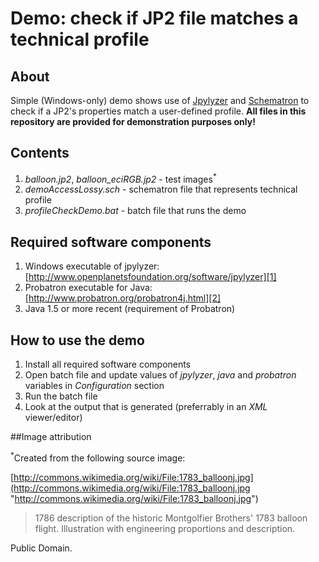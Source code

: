 # Demo: check if JP2 file matches a technical profile 


## About
Simple (Windows-only) demo shows use of [Jpylyzer][1] and [Schematron][3] to check if a JP2's properties match a user-defined profile. **All files in this repository are provided for demonstration purposes only!**

## Contents
1. *balloon.jp2*, *balloon_eciRGB.jp2* - test images<sup>*</sup>
2. *demoAccessLossy.sch* - schematron file that represents technical profile  
3. *profileCheckDemo.bat* - batch file that runs the demo



## Required software components

1. Windows executable of jpylyzer: [http://www.openplanetsfoundation.org/software/jpylyzer][1]
2. Probatron executable for Java: [http://www.probatron.org/probatron4j.html][2]
3. Java 1.5 or more recent (requirement of Probatron)

## How to use the demo
1. Install all required software components
2. Open batch file and update values of *jpylyzer*, *java* and *probatron* variables in *Configuration* section
3. Run the batch file
4. Look at the output that is generated (preferrably in an *XML* viewer/editor)

##Image attribution

<sup>*</sup>Created from the following source image: 


[http://commons.wikimedia.org/wiki/File:1783_balloonj.jpg](http://commons.wikimedia.org/wiki/File:1783_balloonj.jpg "http://commons.wikimedia.org/wiki/File:1783_balloonj.jpg")

> 1786 description of the historic Montgolfier Brothers' 1783 balloon flight. Illustration with engineering proportions and description.

Public Domain.
   

[1]: http://www.openplanetsfoundation.org/software/jpylyzer
[2]: http://www.probatron.org/probatron4j.html
[3]: http://en.wikipedia.org/wiki/Schematron